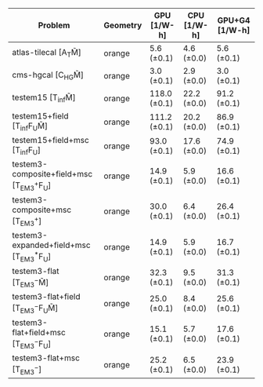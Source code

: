| Problem                                                        | Geometry |  GPU [1/W-h] | CPU [1/W-h] | GPU+G4 [1/W-h] |
| -------------------------------------------------------------- | -------- | ------------ | ----------- | -------------- |
| atlas-tilecal [A$_\mathrm{T}$M̃]                               | orange   |   5.6 (±0.1) |  4.6 (±0.0) |     5.6 (±0.1) |
| cms-hgcal [C$_\mathrm{HG}$M̃]                                  | orange   |   3.0 (±0.1) |  2.9 (±0.0) |     3.0 (±0.1) |
| testem15 [T$_\mathrm{inf}$M̃]                                  | orange   | 118.0 (±0.1) | 22.2 (±0.0) |    91.2 (±0.1) |
| testem15+field [T$_\mathrm{inf}$F$_\mathrm{U}$M̃]              | orange   | 111.2 (±0.1) | 20.2 (±0.0) |    86.9 (±0.1) |
| testem15+field+msc [T$_\mathrm{inf}$F$_\mathrm{U}$]            | orange   |  93.0 (±0.1) | 17.6 (±0.0) |    74.9 (±0.1) |
| testem3-composite+field+msc [T$_\mathrm{EM3}^+$F$_\mathrm{U}$] | orange   |  14.9 (±0.1) |  5.9 (±0.0) |    16.6 (±0.1) |
| testem3-composite+msc [T$_\mathrm{EM3}^+$]                     | orange   |  30.0 (±0.1) |  6.4 (±0.0) |    26.4 (±0.1) |
| testem3-expanded+field+msc [T$_\mathrm{EM3}^*$F$_\mathrm{U}$]  | orange   |  14.9 (±0.1) |  5.9 (±0.0) |    16.7 (±0.1) |
| testem3-flat [T$_\mathrm{EM3}^-$M̃]                            | orange   |  32.3 (±0.1) |  9.5 (±0.0) |    31.3 (±0.1) |
| testem3-flat+field [T$_\mathrm{EM3}^-$F$_\mathrm{U}$M̃]        | orange   |  25.0 (±0.1) |  8.4 (±0.0) |    25.6 (±0.1) |
| testem3-flat+field+msc [T$_\mathrm{EM3}^-$F$_\mathrm{U}$]      | orange   |  15.1 (±0.1) |  5.7 (±0.0) |    17.6 (±0.1) |
| testem3-flat+msc [T$_\mathrm{EM3}^-$]                          | orange   |  25.2 (±0.1) |  6.5 (±0.0) |    23.9 (±0.1) |
